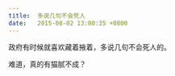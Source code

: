 ```yaml
---
title:  多说几句不会死人
date:   2015-08-02 13:00:35 +0800
---
```


政府有时候就喜欢藏着掖着，多说几句不会死人的。

难道，真的有猫腻不成？

<!--148-->

